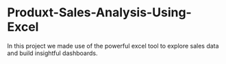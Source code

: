 # Produxt-Sales-Analysis-Using-Excel
In this project we made use of the powerful excel tool to explore sales data and build insightful dashboards.
